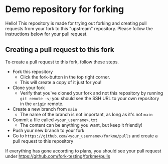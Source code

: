 # Demo repository for forking
Hello! This repository is made for trying out forking
and creating pull requests from your fork to this
"upstream" repository. Please follow the instructions
below for your pull request.

## Creating a pull request to this fork
To create a pull request to this fork, follow these
steps.

* Fork this repository
    - Click the fork-button in the top right corner.
    - This will create a copy of it just for you!
* Clone your fork
    - Verify that you've cloned your fork and not this
      repository by running `git remote -v`; you should see
      the SSH URL to your own repository in the `origin`
      remote.
* Create a new branch from `main`
    - The name of the branch is not important, as long as it's not
      `main`
* Commit a file called `<your_username>.txt`
    - The content can be anything you want, but keep it friendly!
* Push your new branch to your fork
* Go to `https://github.com/<your_username>/forkme/pulls` and create
  a pull request to this repository

If everything has gone according to plans, you should see your pull
request under https://github.com/fork-testing/forkme/pulls
